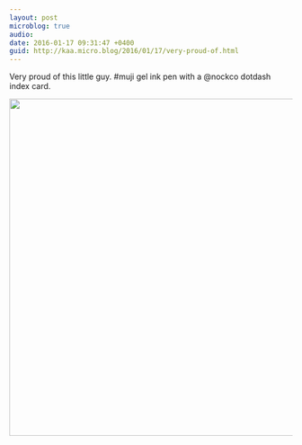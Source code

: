 ```yaml
---
layout: post
microblog: true
audio: 
date: 2016-01-17 09:31:47 +0400
guid: http://kaa.micro.blog/2016/01/17/very-proud-of.html
---
```

Very proud of this little guy. #muji gel ink pen with a @nockco dotdash index card.

<img src="https://micro.kaa.bz/uploads/2018/0065d165cd.jpg" width="600" height="600" />
